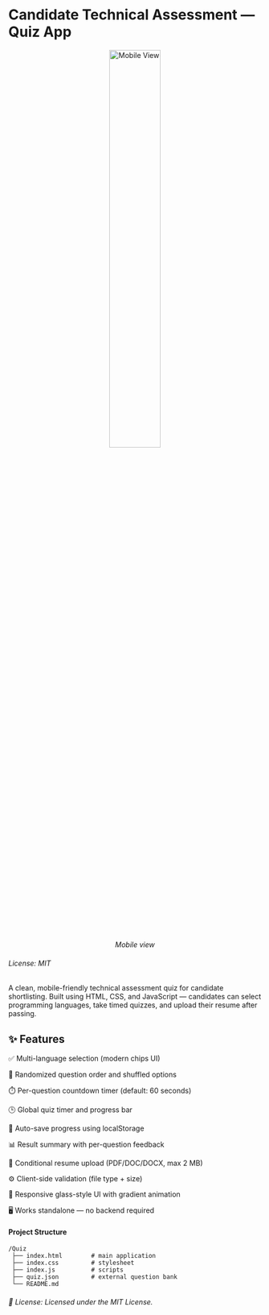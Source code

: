 # Candidate Technical Assessment — Quiz App

<p align="center">
  <img src="Quiz.gif" width="45%" alt="Mobile View">
</p>

<p align="center">
  <em>Mobile view</em>
</p>

###### License: MIT

A clean, mobile-friendly technical assessment quiz for candidate shortlisting.
Built using HTML, CSS, and JavaScript — candidates can select programming languages, take timed quizzes, and upload their resume after passing.

## ✨ Features

✅ Multi-language selection (modern chips UI)

🔀 Randomized question order and shuffled options

⏱️ Per-question countdown timer (default: 60 seconds)

🕒 Global quiz timer and progress bar

💾 Auto-save progress using localStorage

📊 Result summary with per-question feedback

📎 Conditional resume upload (PDF/DOC/DOCX, max 2 MB)

⚙️ Client-side validation (file type + size)

🧩 Responsive glass-style UI with gradient animation

🖥️ Works standalone — no backend required

#### Project Structure
```text
/Quiz
 ├── index.html        # main application
 ├── index.css         # stylesheet
 ├── index.js          # scripts
 ├── quiz.json         # external question bank
 └── README.md
```

###### 📜 License: Licensed under the MIT License.
